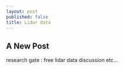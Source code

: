 ```yaml
---
layout: post
published: false
title: Lidar data
---
```

## A New Post
research gate :  free lidar data discussion etc...
